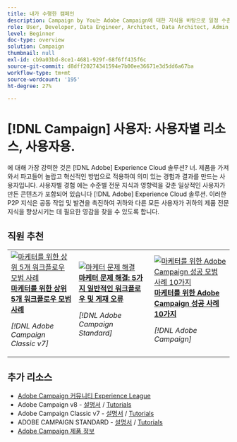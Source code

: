 ```yaml
---
title: 내가 수행한 캠페인
description: Campaign by You는 Adobe Campaign에 대한 지식을 바탕으로 일정 수준의 전문 지식과 영향력을 확보한 일반 사용자가 만든 사용자 생성 콘텐츠를 제공합니다.
role: User, Developer, Data Engineer, Architect, Data Architect, Admin, Leader
level: Beginner
doc-type: overview
solution: Campaign
thumbnail: null
exl-id: cb9a03bd-8ce1-4681-929f-68f6ff435f6c
source-git-commit: d8dff20274341594e7b00ee36671e3d5dd6a67ba
workflow-type: tm+mt
source-wordcount: '195'
ht-degree: 27%

---
```


# [!DNL Campaign] 사용자: 사용자별 리소스, 사용자용.

에 대해 가장 강력한 것은 [!DNL Adobe] Experience Cloud 솔루션? 너. 제품을 가져와서 파고들어 놀랍고 혁신적인 방법으로 적용하여 의미 있는 경험과 결과를 만드는 사용자입니다. 사용자별 경험 에는 수준별 전문 지식과 영향력을 갖춘 일상적인 사용자가 만든 콘텐츠가 포함되어 있습니다 [!DNL Adobe] Experience Cloud 솔루션. 이러한 P2P 지식은 공동 작업 및 발견을 촉진하여 귀하와 다른 모든 사용자가 귀하의 제품 전문 지식을 향상시키는 데 필요한 영감을 찾을 수 있도록 합니다.

<div id="recs-overview-body-1"></div>
<div id="recs-overview-body-2"></div>
<div id="recs-overview-body-3"></div>
<div id="recs-overview-body-4"></div>
<div id="recs-overview-body-5"></div>
<div id="recs-overview-body-6"></div>

<div id="staff-picks-section">

## 직원 추천

<table>
<tr>
  <td>
    <a href="/help/campaign/ac-v7/workflow-best-practices-for-marketers.md">
      <img alt="마케터를 위한 상위 5개 워크플로우 모범 사례" src="https://video.tv.adobe.com/v/3410837?format=jpeg" />
    </a>
    <div>
      <a href="/help/campaign/ac-v7/workflow-best-practices-for-marketers.md">
    <strong>마케터를 위한 상위 5개 워크플로우 모범 사례</strong>
    </a>
    </div>
    <p>
    <em>[!DNL Adobe Campaign Classic v7]</em>
    <p>
  </td>
  <td>
    <a href="/help/campaign/acs/troubleshooting-for-marketers.md">
      <img alt="마케터 문제 해결" src="https://cdn.experienceleague.adobe.com/thumb/docs-campaign.png" />
    </a>
    <div>
      <a href="/help/campaign/acs/troubleshooting-for-marketers.md">
    <strong>마케터 문제 해결: 5가지 일반적인 워크플로우 및 게재 오류</strong>
    </a>
    </div>
    <p>
    <em>[!DNL Adobe Campaign Standard]</em>
    <p>
  </td>
  <td>
    <a href="/help/campaign/10-best-practices-for-marketers.md">
      <img alt="마케터를 위한 Adobe Campaign 성공 모범 사례 10가지" src="https://cdn.experienceleague.adobe.com/thumb/docs-campaign.png" />
    </a>
    <div>
      <a href="/help/campaign/10-best-practices-for-marketers.md">
    <strong>마케터를 위한 Adobe Campaign 성공 사례 10가지</strong>
    </a>
    </div>
    <p>
    <em>[!DNL Adobe Campaign]</em>
    <p>
  </td>
</tr>
</table>

</div>

## 추가 리소스

* [Adobe Campaign 커뮤니티 Experience League](https://experienceleaguecommunities.adobe.com/t5/adobe-analytics/ct-p/adobe-analytics-community)
* Adobe Campaign v8 -  [설명서](https://experienceleague.adobe.com/docs/campaign-v8.html) / [Tutorials](https://experienceleague.adobe.com/docs/campaign-learn/tutorials/overview.html?lang=ko-KR)
* Adobe Campaign Classic v7 - [설명서](https://experienceleague.adobe.com/docs/campaign-classic.html) / [Tutorials](https://experienceleague.adobe.com/docs/campaign-classic-learn/tutorials/overview.html)
* ADOBE CAMPAIGN STANDARD - [설명서](https://experienceleague.adobe.com/docs/campaign-standard.html) / [Tutorials](https://experienceleague.adobe.com/docs/campaign-standard-learn/tutorials/overview.html)
* [Adobe Campaign 제품 정보](https://business.adobe.com/products/campaign/adobe-campaign.html)
